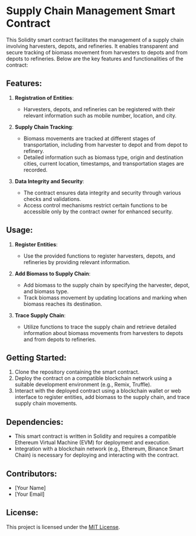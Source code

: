 # Supply Chain Management Smart Contract

This Solidity smart contract facilitates the management of a supply chain involving harvesters, depots, and refineries. It enables transparent and secure tracking of biomass movement from harvesters to depots and from depots to refineries. Below are the key features and functionalities of the contract:

## Features:

1. **Registration of Entities**:
   - Harvesters, depots, and refineries can be registered with their relevant information such as mobile number, location, and city.

2. **Supply Chain Tracking**:
   - Biomass movements are tracked at different stages of transportation, including from harvester to depot and from depot to refinery.
   - Detailed information such as biomass type, origin and destination cities, current location, timestamps, and transportation stages are recorded.

3. **Data Integrity and Security**:
   - The contract ensures data integrity and security through various checks and validations.
   - Access control mechanisms restrict certain functions to be accessible only by the contract owner for enhanced security.

## Usage:

1. **Register Entities**:
   - Use the provided functions to register harvesters, depots, and refineries by providing relevant information.

2. **Add Biomass to Supply Chain**:
   - Add biomass to the supply chain by specifying the harvester, depot, and biomass type.
   - Track biomass movement by updating locations and marking when biomass reaches its destination.

3. **Trace Supply Chain**:
   - Utilize functions to trace the supply chain and retrieve detailed information about biomass movements from harvesters to depots and from depots to refineries.

## Getting Started:

1. Clone the repository containing the smart contract.
2. Deploy the contract on a compatible blockchain network using a suitable development environment (e.g., Remix, Truffle).
3. Interact with the deployed contract using a blockchain wallet or web interface to register entities, add biomass to the supply chain, and trace supply chain movements.

## Dependencies:

- This smart contract is written in Solidity and requires a compatible Ethereum Virtual Machine (EVM) for deployment and execution.
- Integration with a blockchain network (e.g., Ethereum, Binance Smart Chain) is necessary for deploying and interacting with the contract.

## Contributors:

- [Your Name]
- [Your Email]

## License:

This project is licensed under the [MIT License](LICENSE).
